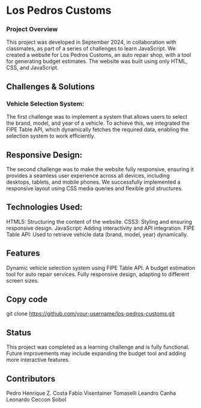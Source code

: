 # Los Pedros Customs

### Project Overview
This project was developed in September 2024, in collaboration with classmates, as part of a series of challenges to learn JavaScript. We created a website for Los Pedros Customs, an auto repair shop, with a tool for generating budget estimates. The website was built using only HTML, CSS, and JavaScript.

## Challenges & Solutions
### Vehicle Selection System:
The first challenge was to implement a system that allows users to select the brand, model, and year of a vehicle.
To achieve this, we integrated the FIPE Table API, which dynamically fetches the required data, enabling the selection system to work efficiently.

## Responsive Design:
The second challenge was to make the website fully responsive, ensuring it provides a seamless user experience across all devices, including desktops, tablets, and mobile phones.
We successfully implemented a responsive layout using CSS media queries and flexible grid structures.

## Technologies Used:
HTML5: Structuring the content of the website.
CSS3: Styling and ensuring responsive design.
JavaScript: Adding interactivity and API integration.
FIPE Table API: Used to retrieve vehicle data (brand, model, year) dynamically.

## Features
Dynamic vehicle selection system using FIPE Table API.
A budget estimation tool for auto repair services.
Fully responsive design, adapting to different screen sizes.

## Copy code
git clone https://github.com/your-username/los-pedros-customs.git

## Status
This project was completed as a learning challenge and is fully functional. Future improvements may include expanding the budget tool and adding more interactive features.

## Contributors
Pedro Henrique Z. Costa
Fabio Visentainer Tomaselli
Leandro Canha
Leonardo Ceccon Sobol
